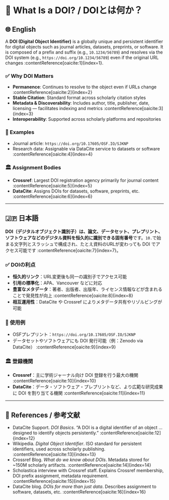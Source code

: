 # 📘 What Is a DOI? / DOIとは何か？

## 🌐 English

A **DOI (Digital Object Identifier)** is a globally unique and persistent identifier for digital objects such as journal articles, datasets, preprints, or software. It is composed of a prefix and suffix (e.g., `10.1234/56789`) and resolves via the DOI system (e.g., `https://doi.org/10.1234/56789`) even if the original URL changes :contentReference[oaicite:1]{index=1}.

### ✅ Why DOI Matters

- **Permanence**: Continues to resolve to the object even if URLs change :contentReference[oaicite:2]{index=2}  
- **Stable Citation**: Standard format across scholarly citation styles  
- **Metadata & Discoverability**: Includes author, title, publisher, date, licensing — facilitates indexing and metrics :contentReference[oaicite:3]{index=3}  
- **Interoperability**: Supported across scholarly platforms and repositories

### 📌 Examples

- Journal article: `https://doi.org/10.17605/OSF.IO/SJKNP`  
- Research data: Assignable via DataCite service to datasets or software :contentReference[oaicite:4]{index=4}

### 🏛️ Assignment Bodies

- **Crossref**: Largest DOI registration agency primarily for journal content :contentReference[oaicite:5]{index=5}  
- **DataCite**: Assigns DOIs for datasets, software, preprints, etc. :contentReference[oaicite:6]{index=6}  

---

## 🇯🇵 日本語

**DOI（デジタルオブジェクト識別子）**は、論文、データセット、プレプリント、ソフトウェアなどの**デジタル資料を恒久的に識別できる固有番号**です。`10.`で始まる文字列とスラッシュで構成され、たとえ資料のURLが変わっても DOI でアクセス可能です :contentReference[oaicite:7]{index=7}。

### ✅ DOIの利点

- **恒久的リンク**：URL変更後も同一の識別子でアクセス可能  
- **引用の標準化**：APA、Vancouver などに対応  
- **豊富なメタデータ**：著者、出版者、出版年、ライセンス情報などが含まれることで発見性が向上 :contentReference[oaicite:8]{index=8}  
- **相互運用性**：DataCite や Crossref によりメタデータ共有やリゾルビングが可能

### 📌 使用例

- OSFプレプリント：`https://doi.org/10.17605/OSF.IO/SJKNP`  
- データセットやソフトウェアにも DOI 発行可能（例：Zenodo via DataCite） :contentReference[oaicite:9]{index=9}

### 🏛️ 登録機関

- **Crossref**：主に学術ジャーナル向け DOI 登録を行う最大の機関 :contentReference[oaicite:10]{index=10}  
- **DataCite**：データ・ソフトウェア・プレプリントなど、より広範な研究成果に DOI を割り当てる機関 :contentReference[oaicite:11]{index=11}  

---

## 🔗 References / 参考文献

- DataCite Support. *DOI Basics*. “A DOI is a digital identifier of an object … designed to identify objects persistently.” :contentReference[oaicite:12]{index=12}  
- Wikipedia. *Digital Object Identifier*. ISO standard for persistent identifiers, used across scholarly publishing. :contentReference[oaicite:13]{index=13}  
- Crossref Blog. *What do we know about DOIs*. Metadata stored for ~150M scholarly artifacts. :contentReference[oaicite:14]{index=14}  
- Scholastica interview with Crossref staff. Explains Crossref membership, DOI prefix assignment, metadata requirement. :contentReference[oaicite:15]{index=15}  
- DataCite blog. *DOIs for more than just data*. Describes assignment to software, datasets, etc. :contentReference[oaicite:16]{index=16}
